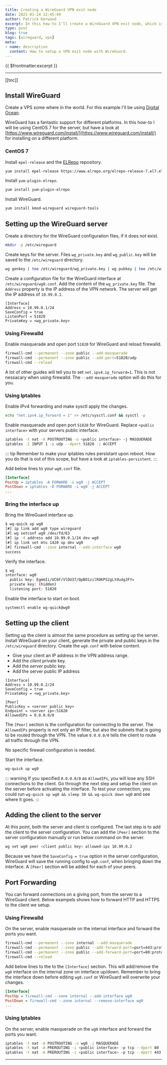 ```yaml
---
title: Creating a WireGuard VPN exit node
date: 2021-01-24 12:45:49
author: Patrick Kerwood
excerpt: In this how-to I'll create a WireGuard VPN exit node, which is NAT'ing connections for clients. I will give an example on using both iptables and firewalld and how to forward ports to a WireGuard client.
type: post
blog: true
tags: [wireguard, vpn]
meta:
- name: description
  content: How to setup a VPN exit node with WireGuard.
---
```

{{ $frontmatter.excerpt }}

--- 

[[toc]]

## Install WireGuard
Create a VPS some where in the world. For this example I'll be using [Digital Ocean](https://www.digitalocean.com/).

WireGuard has a fantastic support for different platforms. In this how-to I will be using CentOS 7 for the server, but have a look at [https://www.wireguard.com/install/](https://www.wireguard.com/install/) for installing on a different platform. 

### CentOS 7
Install `epel-release` and the [ELRepo](http://elrepo.org/tiki/HomePage) repository.
```sh
yum install epel-release https://www.elrepo.org/elrepo-release-7.el7.elrepo.noarch.rpm
```

Install `yum-plugin-elrepo`.
```sh
yum install yum-plugin-elrepo
```

Install WireGuard.
```sh
yum install kmod-wireguard wireguard-tools
```

## Setting up the WireGuard server
Create a directory for the WireGuard configuration files, if it does not exist.
```sh
mkdir -p /etc/wireguard
```

Create keys for the server. Files `wg_private.key` and `wg_public.key` will be saved to the `/etc/wireguard` directory.
```sh
wg genkey | tee /etc/wireguard/wg_private.key | wg pubkey | tee /etc/wireguard/wg_public.key
```
Create a configuration file for the WireGuard interface at `/etc/wireguard/wg0.conf`. Add the content of the `wg_private.key` file. The `Address` property is the IP address of the VPN network. The server will get the IP address of `10.99.0.1`.
```ini{2,7}
[Interface]
Address = 10.99.0.1/24
SaveConfig = true
ListenPort = 51820
PrivateKey = <wg_private.key>
```

### Using Firewalld

Enable masquerade and open port `51820` for WireGuard and reload firewalld.
```sh
firewall-cmd --permanent --zone public --add-masquerade
firewall-cmd --permanent --zone public --add-port=51820/udp
firewall-cmd --reload
```

A lot of other guides will tell you to set `net.ipv4.ip_forward=1`. This is not nessacary when using firewalld. The `--add-masquerade` option will do this for you.


### Using Iptables

Enable IPv4 forwarding and make sysctl apply the changes.
```sh
echo "net.ipv4.ip_forward = 1" >> /etc/sysctl.conf && sysctl -p
```

Enable masquerade and open port `51820` for WireGuard. Replace `<public interface>` with your servers public interface.
```sh
iptables -t nat -A POSTROUTING -o <public interface> -j MASQUERADE
iptables -I INPUT 1 -p udp --dport 51820 -j ACCEPT
```

::: tip
Remember to make your iptables rules persistant upon reboot. How you do that is out of this scope, but have a look at `iptables-persistent`.
:::

Add below lines to your `wg0.conf` file.
```ini
[Interface]
PostUp = iptables -A FORWARD -i wg0 -j ACCEPT
PostDown = iptables -D FORWARD -i wg0 -j ACCEPT
...
```

### Bring the interface up

Bring the WireGuard interface up.
```sh
$ wg-quick up wg0
[#] ip link add wg0 type wireguard
[#] wg setconf wg0 /dev/fd/63
[#] ip -4 address add 10.99.0.1/24 dev wg0
[#] ip link set mtu 1420 up dev wg0
[#] firewall-cmd --zone internal --add-interface wg0
success
```

Verify the interface.
```sh
$ wg
interface: wg0
  public key: EgmmIi/UC6F/VlDU37/QpBO1zilROKPS2gLYdudgJFY=
  private key: (hidden)
  listening port: 51820
```

Enable the interface to start on boot.
```sh
systemctl enable wg-quick@wg0
```


## Setting up the client

Setting up the client is almost the same procedure as setting up the server. Install WireGuard on your client, generate the private and public keys in the `/etc/wireguard` directory. Create the `wg0.conf` with below content.

- Give your client an IP address in the VPN address range.
- Add the *client* private key.
- Add the *server* public key.
- Add the server public IP address

```ini{2,4,7,8}
[Interface]
Address = 10.99.0.2/24
SaveConfig = true
PrivateKey = <wg_private.key>

[Peer]
PublicKey = <server public key>
Endpoint = <server ip>:51820
AllowedIPs = 0.0.0.0/0
```
The `[Peer]` section is the configuration for connecting to the server. The `AllowedIPs` property is not only an IP filter, but also the subnets that is going to be routed through the VPN. The value `0.0.0.0/0` tells the client to route all traffic through the VPN.

No specific firewall configuration is needed.

Start the interface. 
```sh
wg-quick up wg0
```
::: warning
If you specified `0.0.0.0/0` as `AllowdIPs`, you will lose any SSH connections to the client. Go through the next step and setup the client on the server before activating the interface. To test your connection, you could run `wg-quick up wg0 && sleep 30 && wg-quick down wg0` and see where it goes.
:::

## Adding the client to the server

At this point, both the server and client is configured. The last step is to add the client to the server configuration. You can add the `[Peer]` section to the server configuration manually or run below command on the server.
```sh
wg set wg0 peer <client public key> allowed-ips 10.99.0.2
```

Because we have the `SaveConfig = true` option in the server configuration, WireGuard will save the running config to `wg0.conf`, when bringing down the interface. A `[Peer]` section will be added for each of your peers.


## Port Forwarding

You can forward connections on a giving port, from the server to a WireGuard client. Below exampels shows how to forward HTTP and HTTPS to the client we setup.
### Using Firewalld

On the server, enable masquerade on the internal interface and forward the ports you want. 
```sh
firewall-cmd --permanent --zone internal --add-masquerade
firewall-cmd --permanent --zone public --add-forward-port=port=443:proto=tcp:toport=443:toaddr=10.99.0.2
firewall-cmd --permanent --zone public --add-forward-port=port=80:proto=tcp:toport=80:toaddr=10.99.0.2
firewall-cmd --reload
```

Add below lines to the to the `[Interface]` section. This will add/remove the `wg0` interface on the internal zone on interface up/down. Remember to bring the interface down before editing `wg0.conf` or WireGuard will overwrite your changes.
```ini
[Interface]
PostUp = firewall-cmd --zone internal --add-interface wg0
PostDown = firewall-cmd --zone internal --remove-interface wg0
...
```
### Using Iptables

On the server, enable masquerade on the `wg0` interface and forward the ports you want.
```sh
iptables -t nat -A POSTROUTING -o wg0 -j MASQUERADE
iptables -t nat -A PREROUTING -i <public interface> -p tcp --dport 80 -j DNAT --to-destination 10.99.0.2
iptables -t nat -A PREROUTING -i <public interface> -p tcp --dport 443 -j DNAT --to-destination 10.99.0.2
```
---